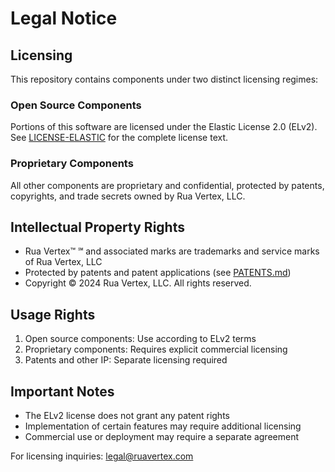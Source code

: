 # Legal Notice

## Licensing
This repository contains components under two distinct licensing regimes:

### Open Source Components
Portions of this software are licensed under the Elastic License 2.0 (ELv2). See [LICENSE-ELASTIC](./LICENSE-ELASTIC) for the complete license text.

### Proprietary Components
All other components are proprietary and confidential, protected by patents, copyrights, and trade secrets owned by Rua Vertex, LLC.

## Intellectual Property Rights
- Rua Vertex™ ℠ and associated marks are trademarks and service marks of Rua Vertex, LLC
- Protected by patents and patent applications (see [PATENTS.md](./PATENTS.md))
- Copyright © 2024 Rua Vertex, LLC. All rights reserved.

## Usage Rights
1. Open source components: Use according to ELv2 terms
2. Proprietary components: Requires explicit commercial licensing
3. Patents and other IP: Separate licensing required

## Important Notes
- The ELv2 license does not grant any patent rights
- Implementation of certain features may require additional licensing
- Commercial use or deployment may require a separate agreement

For licensing inquiries: legal@ruavertex.com